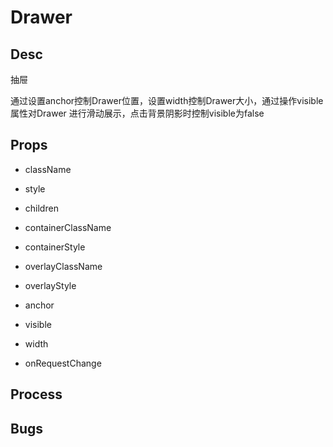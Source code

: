 # Drawer

## Desc
抽屉

通过设置anchor控制Drawer位置，设置width控制Drawer大小，通过操作visible属性对Drawer
进行滑动展示，点击背景阴影时控制visible为false

## Props

- className
- style
- children

- containerClassName
- containerStyle
- overlayClassName
- overlayStyle

- anchor
- visible
- width

- onRequestChange

## Process

## Bugs
